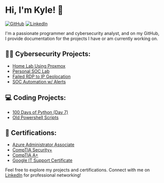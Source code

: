 # Hi, I'm Kyle! 👋
[![GitHub](https://img.shields.io/github/followers/kyhomelab?label=Follow&style=social)](https://github.com/kyhomelab)
[![LinkedIn](https://img.shields.io/badge/Connect-LinkedIn-blue)](https://www.linkedin.com/in/your-linkedin-profile/)

I'm a passionate programmer and cybersecurity analyst, and on my GitHub, I provide documentation for the projects I have or am currently working on.

## 👨‍💻 Cybersecurity Projects:

- [Home Lab Using Proxmox](https://github.com/kyhomelab/HomeLab/tree/main)
- [Personal SOC Lab](https://github.com/kyhomelab/SOC-Lab/tree/main)
- [Failed RDP to IP Geolocation](https://github.com/kyhomelab/Failed-RDP-to-IP-Geolocation-Information)
- [SOC Automation w/ Alerts](https://github.com/kyhomelab/SOC-Automation-Project/tree/main)

## 💻 Coding Projects:

- [100 Days of Python (Day 7)](https://github.com/kyhomelab/100DaysofPython)
- [Old Powershell Scripts](https://github.com/kyhomelab/Powershell-Scripts/tree/main)

## 📝 Certifications:

- [Azure Administrator Associate](https://learn.microsoft.com/api/credentials/share/en-us/KyleS-7229/F47712461F0BB7D?sharingId=84AB2359C77469E)
- [CompTIA Security+](https://www.credly.com/badges/aa81ee51-a460-4690-a000-083dc28bea92/public_url)
- [CompTIA A+](https://www.credly.com/badges/0413a326-8f91-4032-9f91-140b33f649ca/public_url)
- [Google IT Support Certificate](https://www.credly.com/badges/87d800e2-ba82-45fc-9a9d-886f03e95001/public_url)

Feel free to explore my projects and certifications. Connect with me on [LinkedIn](https://www.linkedin.com/in/your-linkedin-profile/) for professional networking!
